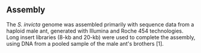 Assembly
--------

The *S. invicta* genome was assembled primarily with sequence data from
a haploid male ant, generated with Illumina and Roche 454 technologies.
Long insert libraries (8-kb and 20-kb) were used to complete the
assembly, using DNA from a pooled sample of the male ant\'s brothers
\[1\].
